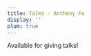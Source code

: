 ```yaml
---
title: Talks - Anthony Fu
display: ''
plum: true
---
```


<SubNav />

<RouterLink to="/giving-talks" op50>
  <div i-carbon-user-speaker />
  Available for giving talks!
</RouterLink>

<ListPosts type="talk" />
